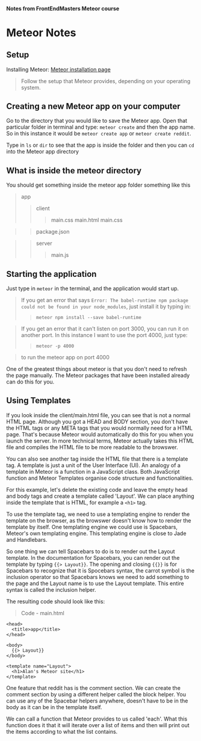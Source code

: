 #### Notes from FrontEndMasters Meteor course

# Meteor Notes

## Setup

Installing Meteor: [Meteor installation page](https://www.meteor.com/install)
> Follow the setup that Meteor provides, depending on your operating system.

## Creating a new Meteor app on your computer

Go to the directory that you would like to save the Meteor app. Open that particular folder in terminal and type: `meteor create` and then the app name. So in this instance it would be `meteor create app` or `meteor create reddit`.

Type in `ls` or `dir` to see that the app is inside the folder and then you can `cd` into the Meteor app directory


## What is inside the meteor directory

You should get something inside the meteor app folder something like this

> app
> > client
> > > main.css
> > > main.html
> > > main.css

> > package.json

> > server
> > > main.js

## Starting the application

Just type in `meteor` in the terminal, and the application would start up.

>If you get an error that says `Error: The babel-runtime npm package could not be found in your node_modules`, just install it by typing in:
>>`meteor npm install --save babel-runtime`


>If you get an error that it can't listen on port 3000, you can run it on another port. In this instance I want to use the port 4000, just type:
>>`meteor -p 4000`

>to run the meteor app on port 4000


One of the greatest things about meteor is that you don't need to refresh the page manually. The Meteor packages that have been installed already can do this for you.


## Using Templates

If you look inside the client/main.html file, you can see that is not a normal HTML page. Although you got a HEAD and BODY section, you don't have the HTML tags or any META tags that you would normally need for a HTML page. That's because Meteor would automatically do this for you when you launch the server. In more technical terms, Meteor actually takes this HTML file and compiles the HTML file to be more readable to the browswer.

You can also see another tag inside the HTML file that there is a template tag. A template is just a unit of the User Interface (UI). An analogy of a template in Meteor is a function in a JavaScript class. Both JavaScript function and Meteor Templates organise code structure and functionalities.

For this example, let's delete the existing code and leave the empty head and body tags and create a template called 'Layout'. We can place anything inside the template that is HTML, for example a `<h1>` tag.

To use the template tag, we need to use a templating engine to render the template on the browser, as the browswer doesn't know how to render the template by itself. One templating engine we could use is Spacebars, Meteor's own templating engine. This templating engine is close to Jade and Handlebars.

So one thing we can tell Spacebars to do is to render out the Layout template. In the documentation for Spacebars, you can render out the template by typing `{{> Layout}}`. The opening and closing `{{}}` is for Spacebars to recognize that it is Spocebars syntax, the carrot symbol is the inclusion operator so that Spacebars knows we need to add something to the page and the Layout name is to use the Layout template. This entire syntax is called the inclusion helper.

The resulting code should look like this:

> Code - main.html
```
<head>
  <title>app</title>
</head>

<body>
  {{> Layout}}
</body>

<template name="Layout">
  <h1>Alan's Meteor site</h1>
</template>
```

One feature that reddit has is the comment section. We can create the comment section by using a different helper called the block helper. You can use any of the Spacebar helpers anywhere, doesn't have to be in the body as it can be in the template itself.

We can call a function that Meteor provides to us called 'each'. What this function does it that it will iterate over a list of items and then will print out the items according to what the list contains.
